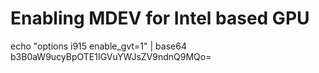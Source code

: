 # Enabling MDEV for Intel based GPU

echo "options i915 enable_gvt=1" | base64
b3B0aW9ucyBpOTE1IGVuYWJsZV9ndnQ9MQo=